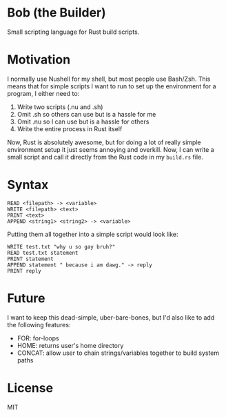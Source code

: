 # Bob (the Builder)
Small scripting language for Rust build scripts.

# Motivation
I normally use Nushell for my shell, but most people use Bash/Zsh.  This means that for simple scripts I want to run to set up the environment for a program, I either need to:
  1) Write two scripts (.nu and .sh)
  2) Omit .sh so others can use but is a hassle for me
  3) Omit .nu so I can use but is a hassle for others
  4) Write the entire process in Rust itself

Now, Rust is absolutely awesome, but for doing a lot of really simple environment setup it just seems annoying and overkill.  Now, I can write a small script and call it directly from the Rust code in my `build.rs` file.

# Syntax
```
READ <filepath> -> <variable>
WRITE <filepath> <text>
PRINT <text>
APPEND <string1> <string2> -> <variable>
```

Putting them all together into a simple script would look like:
```
WRITE test.txt "why u so gay bruh?"
READ test.txt statement
PRINT statement
APPEND statement " because i am dawg." -> reply
PRINT reply
```

# Future
I want to keep this dead-simple, uber-bare-bones, but I'd also like to add the following features:
  - FOR: for-loops
  - HOME: returns user's home directory
  - CONCAT: allow user to chain strings/variables together to build system paths

# License
MIT
